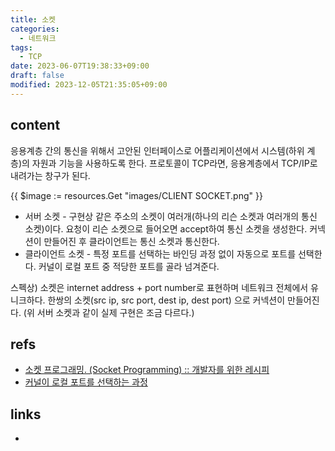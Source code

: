 ```yaml
---
title: 소켓
categories:
  - 네트워크
tags:
  - TCP
date: 2023-06-07T19:38:33+09:00
draft: false
modified: 2023-12-05T21:35:05+09:00
---
```


## content
응용계층 간의 통신을 위해서 고안된 인터페이스로 어플리케이션에서 시스템(하위 계층)의 자원과 기능을 사용하도록 한다. 프로토콜이 TCP라면, 응용계층에서 TCP/IP로 내려가는 창구가 된다.

{{ $image := resources.Get "images/CLIENT SOCKET.png" }}

- 서버 소켓 - 구현상 같은 주소의 소켓이 여러개(하나의 리슨 소켓과 여러개의 통신 소켓)이다. 요청이 리슨 소켓으로 들어오면 accept하여 통신 소켓을 생성한다. 커넥션이 만들어진 후 클라이언트는 통신 소켓과 통신한다.
- 클라이언트 소켓 - 특정 포트를 선택하는 바인딩 과정 없이 자동으로 포트를 선택한다. 커널이 로컬 포트 중 적당한 포트를 골라 넘겨준다.


스펙상) 소켓은 internet address + port number로 표현하며 네트워크 전체에서 유니크하다. 한쌍의 소켓(src ip, src port, dest ip, dest port) 으로 커넥션이 만들어진다. (위 서버 소켓과 같이 실제 구현은 조금 다르다.)

## refs
- [소켓 프로그래밍. (Socket Programming) :: 개발자를 위한 레시피](https://recipes4dev.tistory.com/153)
- [커널이 로컬 포트를 선택하는 과정](https://brunch.co.kr/@alden/19)

## links
- 

